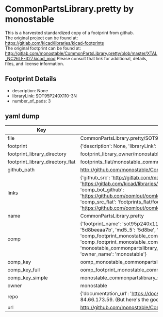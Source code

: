 # CommonPartsLibrary.pretty by monostable  
This is a harvested standardized copy of a footprint from github.  
The original project can be found at:  
https://gitlab.com/kicad/libraries/kicad-footprints  
The original footprint can be found at:
http://gitlab.com/monostable/CommonPartsLibrary.pretty/blob/master/XTAL_NC26LF-327.kicad_mod
Please consult that link for additional, details, files, and license information.  
## Footprint Details
* description: None  
* libraryLink: SOT95P240X110-3N  
* number_of_pads: 3  
## yaml dump  
| Key | Value |  
| --- | --- |  
| file | CommonPartsLibrary.pretty/SOT95P240X110-3N.kicad_mod |  
| footprint | {'description': None, 'libraryLink': 'SOT95P240X110-3N', 'number_of_pads': 3} |  
| footprint_library_directory | footprint_library_owner/monostable_CommonPartsLibrary.pretty |  
| footprint_library_directory_flat | footprints_flat/monostable_commonpartslibrary_sot95p240x110_3n/working |  
| github_path | http://github.com/monostable/CommonPartsLibrary.pretty/blob/master/SOT95P240X110-3N.kicad_mod |  
| links | {'github_src': 'http://gitlab.com/monostable/CommonPartsLibrary.pretty/blob/master/XTAL_NC26LF-327.kicad_mod', 'github_src_repo': 'https://gitlab.com/kicad/libraries/kicad-footprints', 'oomp_bot': 'footprints/monostable_commonpartslibrary_sot95p240x110_3n/working', 'oomp_bot_github': 'https://github.com/oomlout/oomlout_oomp_footprint_bot/tree/main/footprints/monostable_commonpartslibrary_sot95p240x110_3n/working', 'oomp_src_flat': 'footprints_flat/footprints_flat/monostable_commonpartslibrary_sot95p240x110_3n/working', 'oomp_src_flat_github': 'https://github.com/oomlout/oomlout_oomp_footprint_src/tree/main/footprints_flat/monostable_commonpartslibrary_sot95p240x110_3n/working'} |  
| name | CommonPartsLibrary.pretty |  
| oomp | {'footprint_name': 'sot95p240x110_3n', 'library_name': 'commonpartslibrary', 'md5': '5d8beeaa7b26c01f7cb971dea828b5be', 'md5_10': '5d8beeaa7b', 'md5_5': '5d8be', 'md5_6': '5d8bee', 'oomp_key': 'oomp_monostable_commonpartslibrary_sot95p240x110_3n', 'oomp_key_extra': 'oomp_footprint_monostable_commonpartslibrary_sot95p240x110_3n', 'oomp_key_full': 'oomp_footprint_monostable_commonpartslibrary_sot95p240x110_3n_5d8bee', 'oomp_key_simple': 'monostable_commonpartslibrary_sot95p240x110_3n', 'original_filename': 'CommonPartsLibrary.pretty/SOT95P240X110-3N.kicad_mod', 'owner_name': 'monostable'} |  
| oomp_key | oomp_monostable_commonpartslibrary_sot95p240x110_3n |  
| oomp_key_full | oomp_footprint_monostable_commonpartslibrary_sot95p240x110_3n |  
| oomp_key_simple | monostable_commonpartslibrary_sot95p240x110_3n |  
| owner | monostable |  
| repo | {'documentation_url': 'https://docs.github.com/rest/overview/resources-in-the-rest-api#rate-limiting', 'message': "API rate limit exceeded for 84.66.173.59. (But here's the good news: Authenticated requests get a higher rate limit. Check out the documentation for more details.)"} |  
| url | http://github.com/monostable/CommonPartsLibrary.pretty |  

